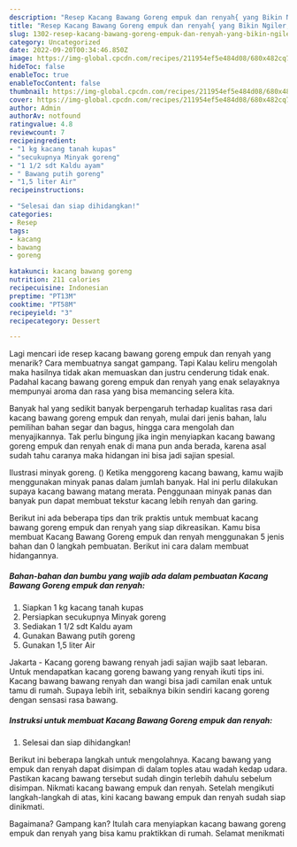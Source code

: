 ```yaml
---
description: "Resep Kacang Bawang Goreng empuk dan renyah{ yang Bikin Ngiler,  Menu Buat lebaran"
title: "Resep Kacang Bawang Goreng empuk dan renyah{ yang Bikin Ngiler,  Menu Buat lebaran"
slug: 1302-resep-kacang-bawang-goreng-empuk-dan-renyah-yang-bikin-ngiler-menu-buat-lebaran
category: Uncategorized
date: 2022-09-20T00:34:46.850Z
image: https://img-global.cpcdn.com/recipes/211954ef5e484d08/680x482cq70/kacang-bawang-goreng-empuk-dan-renyah-foto-resep-utama.jpg
hideToc: false
enableToc: true
enableTocContent: false
thumbnail: https://img-global.cpcdn.com/recipes/211954ef5e484d08/680x482cq70/kacang-bawang-goreng-empuk-dan-renyah-foto-resep-utama.jpg
cover: https://img-global.cpcdn.com/recipes/211954ef5e484d08/680x482cq70/kacang-bawang-goreng-empuk-dan-renyah-foto-resep-utama.jpg
author: Admin
authorAv: notfound
ratingvalue: 4.8
reviewcount: 7
recipeingredient:
- "1 kg kacang tanah kupas"
- "secukupnya Minyak goreng"
- "1 1/2 sdt Kaldu ayam"
- " Bawang putih goreng"
- "1,5 liter Air"
recipeinstructions:

- "Selesai dan siap dihidangkan!"
categories:
- Resep
tags:
- kacang
- bawang
- goreng

katakunci: kacang bawang goreng 
nutrition: 211 calories
recipecuisine: Indonesian
preptime: "PT13M"
cooktime: "PT58M"
recipeyield: "3"
recipecategory: Dessert

---
```



Lagi mencari ide resep kacang bawang goreng empuk dan renyah yang menarik? Cara membuatnya sangat gampang. Tapi Kalau keliru mengolah maka hasilnya tidak akan memuaskan dan justru cenderung tidak enak. Padahal kacang bawang goreng empuk dan renyah yang enak selayaknya mempunyai aroma dan rasa yang bisa memancing selera kita.


Banyak hal yang sedikit banyak berpengaruh terhadap kualitas rasa dari kacang bawang goreng empuk dan renyah, mulai dari jenis bahan, lalu pemilihan bahan segar dan bagus, hingga cara mengolah dan menyajikannya. Tak perlu bingung jika ingin menyiapkan kacang bawang goreng empuk dan renyah enak di mana pun anda berada, karena asal sudah tahu caranya maka hidangan ini bisa jadi sajian spesial.

Ilustrasi minyak goreng. () Ketika menggoreng kacang bawang, kamu wajib menggunakan minyak panas dalam jumlah banyak. Hal ini perlu dilakukan supaya kacang bawang matang merata. Penggunaan minyak panas dan banyak pun dapat membuat tekstur kacang lebih renyah dan garing.


Berikut ini ada beberapa tips dan trik praktis untuk membuat kacang bawang goreng empuk dan renyah yang siap dikreasikan. Kamu bisa membuat Kacang Bawang Goreng empuk dan renyah menggunakan 5 jenis bahan dan 0 langkah pembuatan. Berikut ini cara dalam membuat hidangannya.

<!--inarticleads1-->

##### Bahan-bahan dan bumbu yang wajib ada dalam pembuatan Kacang Bawang Goreng empuk dan renyah:

1. Siapkan 1 kg kacang tanah kupas
1. Persiapkan secukupnya Minyak goreng
1. Sediakan 1 1/2 sdt Kaldu ayam
1. Gunakan  Bawang putih goreng
1. Gunakan 1,5 liter Air


Jakarta - Kacang goreng bawang renyah jadi sajian wajib saat lebaran. Untuk mendapatkan kacang goreng bawang yang renyah ikuti tips ini. Kacang bawang bawang renyah dan wangi bisa jadi camilan enak untuk tamu di rumah. Supaya lebih irit, sebaiknya bikin sendiri kacang goreng dengan sensasi rasa bawang. 

<!--inarticleads2-->

##### Instruksi untuk membuat Kacang Bawang Goreng empuk dan renyah:


1. Selesai dan siap dihidangkan!

Berikut ini beberapa langkah untuk mengolahnya. Kacang bawang yang empuk dan renyah dapat disimpan di dalam toples atau wadah kedap udara. Pastikan kacang bawang tersebut sudah dingin terlebih dahulu sebelum disimpan. Nikmati kacang bawang empuk dan renyah. Setelah mengikuti langkah-langkah di atas, kini kacang bawang empuk dan renyah sudah siap dinikmati. 

Bagaimana? Gampang kan? Itulah cara menyiapkan kacang bawang goreng empuk dan renyah yang bisa kamu praktikkan di rumah. Selamat menikmati

